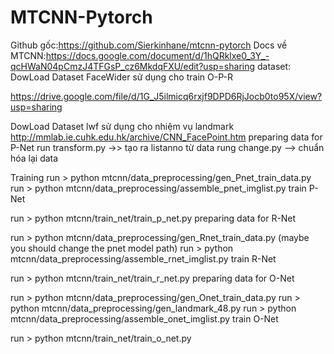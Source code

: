 # MTCNN-Pytorch
Github gốc:https://github.com/Sierkinhane/mtcnn-pytorch
Docs về MTCNN:https://docs.google.com/document/d/1hQRklxe0_3Y_-qcHWaN04pCmzJ4TFGsP_cz6MkdqFXU/edit?usp=sharing
dataset:
DowLoad Dataset FaceWider sử dụng cho train O-P-R 

https://drive.google.com/file/d/1G_J5ilmicq6rxjf9DPD6RjJocb0to95X/view?usp=sharing 

DowLoad Dataset lwf sử dụng cho nhiệm vụ landmark 
http://mmlab.ie.cuhk.edu.hk/archive/CNN_FacePoint.htm
preparing data for P-Net
run transform.py ->> tạo ra listanno từ data
rung change.py --> chuẩn hóa lại data


Training
run > python mtcnn/data_preprocessing/gen_Pnet_train_data.py
run > python mtcnn/data_preprocessing/assemble_pnet_imglist.py
train P-Net

run > python mtcnn/train_net/train_p_net.py
preparing data for R-Net

run > python mtcnn/data_preprocessing/gen_Rnet_train_data.py (maybe you should change the pnet model path)
run > python mtcnn/data_preprocessing/assemble_rnet_imglist.py
train R-Net

run > python mtcnn/train_net/train_r_net.py
preparing data for O-Net

run > python mtcnn/data_preprocessing/gen_Onet_train_data.py
run > python mtcnn/data_preprocessing/gen_landmark_48.py
run > python mtcnn/data_preprocessing/assemble_onet_imglist.py
train O-Net

run > python mtcnn/train_net/train_o_net.py
